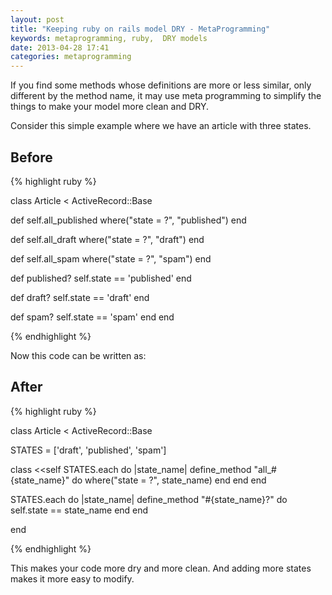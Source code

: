 ```yaml
---
layout: post
title: "Keeping ruby on rails model DRY - MetaProgramming"
keywords: metaprogramming, ruby,  DRY models
date: 2013-04-28 17:41
categories: metaprogramming
---
```


If you find some methods whose definitions are more or less similar, only different by the method name, it may use meta programming to simplify the things to make your model more clean and DRY.

Consider this simple example where we have an article with three states.

<!--more-->

## Before

{% highlight ruby %}

class Article < ActiveRecord::Base

  def self.all_published
    where("state = ?", "published")
  end

  def self.all_draft
    where("state = ?", "draft")
  end

  def self.all_spam
     where("state = ?", "spam")
  end

  def published?
    self.state == 'published'
  end

  def draft?
    self.state == 'draft'
  end

  def spam?
    self.state == 'spam'
  end
end

{% endhighlight %}

Now this code can be written as:

## After

{% highlight ruby %}

class Article < ActiveRecord::Base

  STATES = ['draft', 'published', 'spam']

  class <<self
    STATES.each do |state_name|
      define_method "all_#{state_name}" do
        where("state = ?", state_name)
      end
    end
  end

  STATES.each do |state_name|
    define_method "#{state_name}?" do
      self.state == state_name
    end
  end

end

{% endhighlight %}

This makes your code more dry and more clean. And adding more states makes it more easy to modify.

